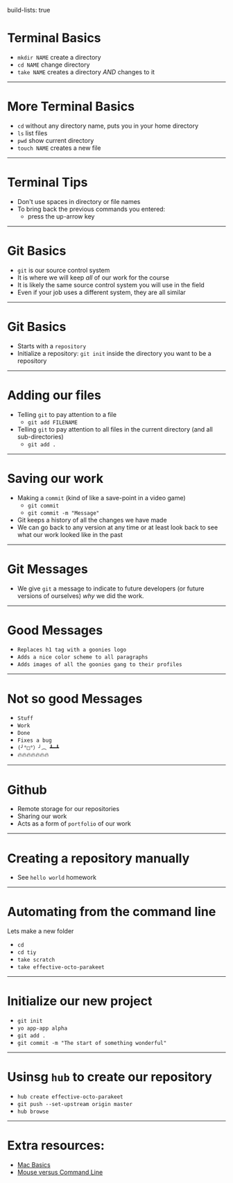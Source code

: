 build-lists: true

# Terminal Basics
- `mkdir NAME` create a directory
- `cd NAME` change directory
- `take NAME` creates a directory *AND* changes to it

---

# More Terminal Basics

- `cd` without any directory name, puts you in your home directory
- `ls` list files
- `pwd` show current directory
- `touch NAME` creates a new file

---

# Terminal Tips

- Don't use spaces in directory or file names
- To bring back the previous commands you entered:
  - press the up-arrow key

---

# Git Basics

- `git` is our source control system
- It is where we will keep *all* of our work for the course
- It is likely the same source control system you will use in the field
- Even if your job uses a different system, they are all similar

---

# Git Basics

- Starts with a `repository`
- Initialize a repository: `git init` inside the directory you want to be a repository

---

# Adding our files

- Telling `git` to pay attention to a file
  - `git add FILENAME`
- Telling `git` to pay attention to all files in the current directory (and all sub-directories)
  - `git add .`

---

# Saving our work

- Making a `commit` (kind of like a save-point in a video game)
  - `git commit`
  - `git commit -m "Message"`
- Git keeps a history of all the changes we have made
- We can go back to any version at any time or at least look back to see what our work looked like in the past


---

# Git Messages
- We give `git` a message to indicate to future developers (or future versions of ourselves) *why* we did the work.

---

# Good Messages

- `Replaces h1 tag with a goonies logo`
- `Adds a nice color scheme to all paragraphs`
- `Adds images of all the goonies gang to their profiles`

---

# Not so good Messages
- `Stuff`
- `Work`
- `Done`
- `Fixes a bug`
- `(╯°□°）╯︵ ┻━┻`
- 🔥🔥🔥🔥🔥🔥🔥

---

# Github
- Remote storage for our repositories
- Sharing our work
- Acts as a form of `portfolio` of our work

---

# Creating a repository manually

- See `hello world` homework

---

# Automating from the command line

Lets make a new folder

- `cd`
- `cd tiy`
- `take scratch`
- `take effective-octo-parakeet`

---

# Initialize our new project
- `git init`
- `yo app-app alpha`
- `git add .`
- `git commit -m "The start of something wonderful"`

---

# Usinsg `hub` to create our repository

- `hub create effective-octo-parakeet`
- `git push --set-upstream origin master`
- `hub browse`

---

# Extra resources:
- [Mac Basics](https://www.apple.com/support/macbasics/)
- [Mouse versus Command Line](http://lifehacker.com/5633909/who-needs-a-mouse-learn-to-use-the-command-line-for-almost-anything)


